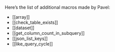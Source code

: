 Here’s the list of additional macros made by Pavel:
- [[array]]
- [[check_table_exists]]
- [[dataset]]
- [[get_column_count_in_subquery]]
- [[json_list_keys]]
- [[like_query_cycle]]